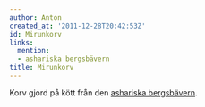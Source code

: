 ```yaml
---
author: Anton
created_at: '2011-12-28T20:42:53Z'
id: Mirunkorv
links:
  mention:
  - ashariska bergsbävern
title: Mirunkorv
---
```


Korv gjord på kött från den [ashariska bergsbävern].

  [ashariska bergsbävern]: ashariska_bergsbävern
